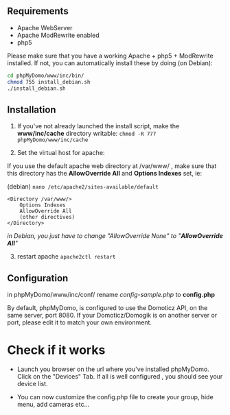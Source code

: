 
## Requirements ############################################

- Apache WebServer
- Apache ModRewrite enabled
- php5

Please make sure that you have a working Apache + php5 + ModRewrite installed. If not, you can automatically install these by doing (on Debian):

```sh
cd phpMyDomo/www/inc/bin/
chmod 755 install_debian.sh
./install_debian.sh
```


## Installation ##############################################

1) If you've not already launched the install script, make the __www/inc/cache__ directory writable:
`chmod -R 777 phpMyDomo/www/inc/cache`

2) Set the virtual host for apache: 

If you use the default apache web directory at /var/www/ , make sure that this directory has the __AllowOverride All__ and __Options Indexes__ set, ie:

(debian) `nano /etc/apache2/sites-available/default`
```
<Directory /var/www/>	
	Options Indexes
	AllowOverride All
	(other directives)
</Directory>
```
_in Debian, you just have to change "AllowOverride None" to "__AllowOverride All__"_

3) restart apache
`apache2ctl restart`


## Configuration ##########################################

in phpMyDomo/www/inc/conf/
rename _config-sample.php_ to __config.php__

By default, phpMyDomo, is configured to use the Domoticz API, on the same server, port 8080. If your Domoticz/Domogik is on another server or port, please edit it to match your own environment.


# Check if it works #########################################

- Launch you browser on the url where you've installed phpMyDomo.
 Click on the "Devices" Tab. If all is well configured , you should see your device list.

- You can now customize the config.php file to create your group, hide menu, add cameras etc...



